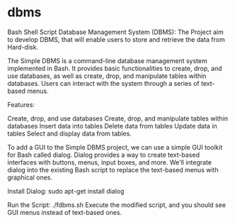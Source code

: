 # dbms

Bash Shell Script Database Management System (DBMS):
The Project aim to develop DBMS, that will enable users to store and retrieve the data from Hard-disk.

The Simple DBMS is a command-line database management system implemented in Bash. It provides basic functionalities to create, drop, and use databases, as well as create, drop, and manipulate tables within databases. Users can interact with the system through a series of text-based menus.


Features:

Create, drop, and use databases
Create, drop, and manipulate tables within databases
Insert data into tables
Delete data from tables
Update data in tables
Select and display data from tables.

To add a GUI to the Simple DBMS project, we can use a simple GUI toolkit for Bash called dialog. Dialog provides a way to create text-based interfaces with buttons, menus, input boxes, and more. We'll integrate dialog into the existing Bash script to replace the text-based menus with graphical ones.

Install Dialog:
sudo apt-get install dialog

Run the Script:
./fdbms.sh
Execute the modified script, and you should see GUI menus instead of text-based ones.
